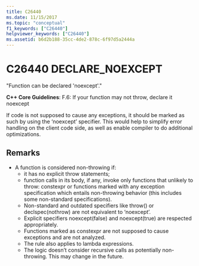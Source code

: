 ```yaml
---
title: C26440
ms.date: 11/15/2017
ms.topic: "conceptual"
f1_keywords: ["C26440"]
helpviewer_keywords: ["C26440"]
ms.assetid: b6d2b188-35cc-4de2-878c-6f97d5a2444a
---
```

# C26440 DECLARE_NOEXCEPT
"Function can be declared 'noexcept'."

**C++ Core Guidelines**:
F.6: If your function may not throw, declare it noexcept

If code is not supposed to cause any exceptions, it should be marked as such by using the ‘noexcept’ specifier. This would help to simplify error handling on the client code side, as well as enable compiler to do additional optimizations.

## Remarks
- A function is considered non-throwing if:
  - it has no explicit throw statements;
  - function calls in its body, if any, invoke only functions that unlikely to throw: constexpr or functions marked with any exception specification which entails non-throwing behavior (this includes some non-standard specifications).
  - Non-standard and outdated specifiers like throw() or declspec(nothrow) are not equivalent to ‘noexcept’.
  - Explicit specifiers noexcept(false) and noexcept(true) are respected appropriately.
  - Functions marked as constexpr are not supposed to cause exceptions and are not analyzed.
  - The rule also applies to lambda expressions.
  - The logic doesn’t consider recursive calls as potentially non-throwing. This may change in the future.
